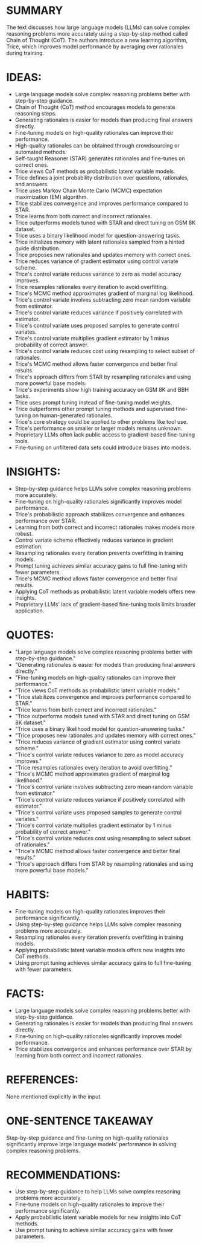 # SUMMARY
The text discusses how large language models (LLMs) can solve complex reasoning problems more accurately using a step-by-step method called Chain of Thought (CoT). The authors introduce a new learning algorithm, Trice, which improves model performance by averaging over rationales during training.

# IDEAS:
- Large language models solve complex reasoning problems better with step-by-step guidance.
- Chain of Thought (CoT) method encourages models to generate reasoning steps.
- Generating rationales is easier for models than producing final answers directly.
- Fine-tuning models on high-quality rationales can improve their performance.
- High-quality rationales can be obtained through crowdsourcing or automated methods.
- Self-taught Reasoner (STAR) generates rationales and fine-tunes on correct ones.
- Trice views CoT methods as probabilistic latent variable models.
- Trice defines a joint probability distribution over questions, rationales, and answers.
- Trice uses Markov Chain Monte Carlo (MCMC) expectation maximization (EM) algorithm.
- Trice stabilizes convergence and improves performance compared to STAR.
- Trice learns from both correct and incorrect rationales.
- Trice outperforms models tuned with STAR and direct tuning on GSM 8K dataset.
- Trice uses a binary likelihood model for question-answering tasks.
- Trice initializes memory with latent rationales sampled from a hinted guide distribution.
- Trice proposes new rationales and updates memory with correct ones.
- Trice reduces variance of gradient estimator using control variate scheme.
- Trice's control variate reduces variance to zero as model accuracy improves.
- Trice resamples rationales every iteration to avoid overfitting.
- Trice's MCMC method approximates gradient of marginal log likelihood.
- Trice's control variate involves subtracting zero mean random variable from estimator.
- Trice's control variate reduces variance if positively correlated with estimator.
- Trice's control variate uses proposed samples to generate control variates.
- Trice's control variate multiplies gradient estimator by 1 minus probability of correct answer.
- Trice's control variate reduces cost using resampling to select subset of rationales.
- Trice's MCMC method allows faster convergence and better final results.
- Trice's approach differs from STAR by resampling rationales and using more powerful base models.
- Trice's experiments show high training accuracy on GSM 8K and BBH tasks.
- Trice uses prompt tuning instead of fine-tuning model weights.
- Trice outperforms other prompt tuning methods and supervised fine-tuning on human-generated rationales.
- Trice's core strategy could be applied to other problems like tool use.
- Trice's performance on smaller or larger models remains unknown.
- Proprietary LLMs often lack public access to gradient-based fine-tuning tools.
- Fine-tuning on unfiltered data sets could introduce biases into models.

# INSIGHTS:
- Step-by-step guidance helps LLMs solve complex reasoning problems more accurately.
- Fine-tuning on high-quality rationales significantly improves model performance.
- Trice's probabilistic approach stabilizes convergence and enhances performance over STAR.
- Learning from both correct and incorrect rationales makes models more robust.
- Control variate scheme effectively reduces variance in gradient estimation.
- Resampling rationales every iteration prevents overfitting in training models.
- Prompt tuning achieves similar accuracy gains to full fine-tuning with fewer parameters.
- Trice's MCMC method allows faster convergence and better final results.
- Applying CoT methods as probabilistic latent variable models offers new insights.
- Proprietary LLMs' lack of gradient-based fine-tuning tools limits broader application.

# QUOTES:
- "Large language models solve complex reasoning problems better with step-by-step guidance."
- "Generating rationales is easier for models than producing final answers directly."
- "Fine-tuning models on high-quality rationales can improve their performance."
- "Trice views CoT methods as probabilistic latent variable models."
- "Trice stabilizes convergence and improves performance compared to STAR."
- "Trice learns from both correct and incorrect rationales."
- "Trice outperforms models tuned with STAR and direct tuning on GSM 8K dataset."
- "Trice uses a binary likelihood model for question-answering tasks."
- "Trice proposes new rationales and updates memory with correct ones."
- "Trice reduces variance of gradient estimator using control variate scheme."
- "Trice's control variate reduces variance to zero as model accuracy improves."
- "Trice resamples rationales every iteration to avoid overfitting."
- "Trice's MCMC method approximates gradient of marginal log likelihood."
- "Trice's control variate involves subtracting zero mean random variable from estimator."
- "Trice's control variate reduces variance if positively correlated with estimator."
- "Trice's control variate uses proposed samples to generate control variates."
- "Trice's control variate multiplies gradient estimator by 1 minus probability of correct answer."
- "Trice's control variate reduces cost using resampling to select subset of rationales."
- "Trice's MCMC method allows faster convergence and better final results."
- "Trice's approach differs from STAR by resampling rationales and using more powerful base models."

# HABITS:
- Fine-tuning models on high-quality rationales improves their performance significantly.
- Using step-by-step guidance helps LLMs solve complex reasoning problems more accurately.
- Resampling rationales every iteration prevents overfitting in training models.
- Applying probabilistic latent variable models offers new insights into CoT methods.
- Using prompt tuning achieves similar accuracy gains to full fine-tuning with fewer parameters.

# FACTS:
- Large language models solve complex reasoning problems better with step-by-step guidance.
- Generating rationales is easier for models than producing final answers directly.
- Fine-tuning on high-quality rationales significantly improves model performance.
- Trice stabilizes convergence and enhances performance over STAR by learning from both correct and incorrect rationales.

# REFERENCES:
None mentioned explicitly in the input.

# ONE-SENTENCE TAKEAWAY
Step-by-step guidance and fine-tuning on high-quality rationales significantly improve large language models' performance in solving complex reasoning problems.

# RECOMMENDATIONS:
- Use step-by-step guidance to help LLMs solve complex reasoning problems more accurately.
- Fine-tune models on high-quality rationales to improve their performance significantly.
- Apply probabilistic latent variable models for new insights into CoT methods.
- Use prompt tuning to achieve similar accuracy gains with fewer parameters.